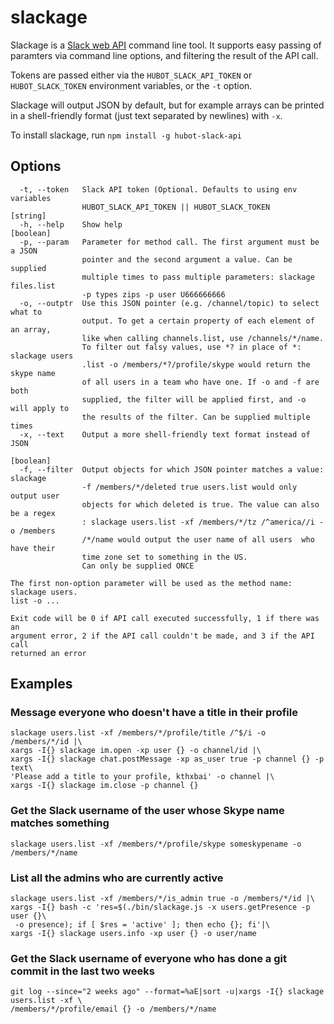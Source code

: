 # slackage

Slackage is a [Slack web API](https://api.slack.com/methods) command line tool. It supports easy passing of paramters
via command line options, and filtering the result of the API call.

Tokens are passed either via the `HUBOT_SLACK_API_TOKEN` or `HUBOT_SLACK_TOKEN` environment variables, or the `-t`
option.

Slackage will output JSON by default, but for example arrays can be printed in a shell-friendly format (just text
separated by newlines) with `-x`.

To install slackage, run `npm install -g hubot-slack-api`

## Options

```
  -t, --token   Slack API token (Optional. Defaults to using env variables
                HUBOT_SLACK_API_TOKEN || HUBOT_SLACK_TOKEN              [string]
  -h, --help    Show help                                              [boolean]
  -p, --param   Parameter for method call. The first argument must be a JSON
                pointer and the second argument a value. Can be supplied
                multiple times to pass multiple parameters: slackage files.list
                -p types zips -p user U666666666
  -o, --outptr  Use this JSON pointer (e.g. /channel/topic) to select what to
                output. To get a certain property of each element of an array,
                like when calling channels.list, use /channels/*/name.
                To filter out falsy values, use *? in place of *: slackage users
                .list -o /members/*?/profile/skype would return the skype name
                of all users in a team who have one. If -o and -f are both
                supplied, the filter will be applied first, and -o will apply to
                the results of the filter. Can be supplied multiple times
  -x, --text    Output a more shell-friendly text format instead of JSON
                                                                       [boolean]
  -f, --filter  Output objects for which JSON pointer matches a value: slackage
                -f /members/*/deleted true users.list would only output user
                objects for which deleted is true. The value can also be a regex
                : slackage users.list -xf /members/*/tz /^america//i -o /members
                /*/name would output the user name of all users  who have their
                time zone set to something in the US.
                Can only be supplied ONCE

The first non-option parameter will be used as the method name: slackage users.
list -o ...

Exit code will be 0 if API call executed successfully, 1 if there was an
argument error, 2 if the API call couldn't be made, and 3 if the API call
returned an error
```

## Examples

### Message everyone who doesn't have a title in their profile
```
slackage users.list -xf /members/*/profile/title /^$/i -o /members/*/id |\
xargs -I{} slackage im.open -xp user {} -o channel/id |\
xargs -I{} slackage chat.postMessage -xp as_user true -p channel {} -p text\
'Please add a title to your profile, kthxbai' -o channel |\
xargs -I{} slackage im.close -p channel {}
```

### Get the Slack username of the user whose Skype name matches something

```
slackage users.list -xf /members/*/profile/skype someskypename -o /members/*/name
```

### List all the admins who are currently active

```
slackage users.list -xf /members/*/is_admin true -o /members/*/id |\
xargs -I{} bash -c 'res=$(./bin/slackage.js -x users.getPresence -p user {}\
 -o presence); if [ $res = 'active' ]; then echo {}; fi'|\
xargs -I{} slackage users.info -xp user {} -o user/name
```

### Get the Slack username of everyone who has done a git commit in the last two weeks

```
git log --since="2 weeks ago" --format=%aE|sort -u|xargs -I{} slackage users.list -xf \
/members/*/profile/email {} -o /members/*/name
```